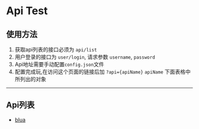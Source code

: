 # Api Test

## 使用方法
1. 获取api列表的接口必须为 `api/list`
2. 用户登录的接口为 `user/login`,  请求参数 `username`, `password`
3. Api地址需要手动配置`config.json`文件
4. 配置完成玩,在访问这个页面的链接后加 `?api={apiName}`  `apiName` 下面表格中所列出的对象


-------------

## Api列表

- [blua](https://zdix.github.io/api-tester/build/index.html?api=blua)